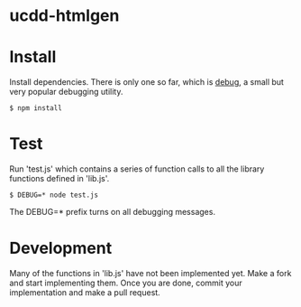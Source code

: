 ucdd-htmlgen
============


# Install

Install dependencies. There is only one so far, which is [debug](https://www.npmjs.com/package/debug), a small but very popular debugging utility.

	$ npm install

# Test

Run 'test.js' which contains a series of function calls to all the library functions defined in 'lib.js'.

	$ DEBUG=* node test.js

The DEBUG=* prefix turns on all debugging messages.

# Development

Many of the functions in 'lib.js' have not been implemented yet. Make a fork and start implementing them. Once you are done, commit your implementation and make a pull request.